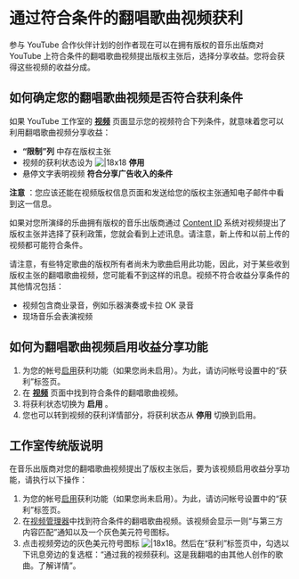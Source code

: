 # 通过符合条件的翻唱歌曲视频获利

参与 YouTube 合作伙伴计划的创作者现在可以在拥有版权的音乐出版商对 YouTube 上符合条件的翻唱歌曲视频提出版权主张后，选择分享收益。您将会获得这些视频的收益分成。

## 如何确定您的翻唱歌曲视频是否符合获利条件

如果 YouTube 工作室的 **[视频](https://youtube.com/my_videos)** 页面显示您的视频符合下列条件，就意味着您可以利用翻唱歌曲视频分享收益：

* **“限制”列** 中存在版权主张
* 视频的获利状态设为 ![|18x18](https://lh3.googleusercontent.com/IB26lw9IJUDjmVqAi5lp8Dg-YlaT2xcvo4la3M7rHpxflwAl9xF2-Zng-0yzLS55OLgu=w18-h18)  **停用**
* 悬停文字表明视频 **符合分享广告收入的条件**

**注意** ：您应该还能在视频版权信息页面和发送给您的版权主张通知电子邮件中看到这一信息。

如果对您所演绎的乐曲拥有版权的音乐出版商通过 [Content ID](https://support.google.com/youtube/answer/2797370) 系统对视频提出了版权主张并选择了获利政策，您就会看到上述讯息。请注意，新上传和以前上传的视频都可能符合条件。

请注意，有些特定歌曲的版权所有者尚未为歌曲启用此功能，因此，对于某些收到版权主张的翻唱歌曲视频，您可能看不到这样的讯息。视频不符合收益分享条件的其他情况包括：

* 视频包含商业录音，例如乐器演奏或卡拉 OK 录音
* 现场音乐会表演视频

## 如何为翻唱歌曲视频启用收益分享功能

1. 为您的帐号[启用](https://support.google.com/youtube/answer/72857)获利功能（如果您尚未启用）。为此，请访问帐号设置中的“获利”标签页。
2. 在 **[视频](https://youtube.com/my_videos)** 页面中找到符合条件的翻唱歌曲视频。
3. 将获利状态切换为 **启用** 。
4. 您也可以转到视频的获利详情部分，将获利状态从 **停用** 切换到启用。

## 工作室传统版说明

在音乐出版商对您的翻唱歌曲视频提出了版权主张后，要为该视频启用收益分享功能，请执行以下操作：

1. 为您的帐号[启用](https://support.google.com/youtube/answer/72857)获利功能（如果您尚未启用）。为此，请访问帐号设置中的“获利”标签页。
2. 在[视频管理器](https://www.youtube.com/my_videos?o=U&ar=2?o=U&ar=2)中找到符合条件的翻唱歌曲视频。该视频会显示一则“与第三方内容匹配”通知以及一个灰色美元符号图标。
3. 点击视频旁边的灰色美元符号图标 ![|18x18](https://lh3.googleusercontent.com/IB26lw9IJUDjmVqAi5lp8Dg-YlaT2xcvo4la3M7rHpxflwAl9xF2-Zng-0yzLS55OLgu=w18-h18)。然后在“获利”标签页中，勾选以下讯息旁边的复选框：“通过我的视频获利。这是我翻唱的由其他人创作的歌曲。了解详情”。